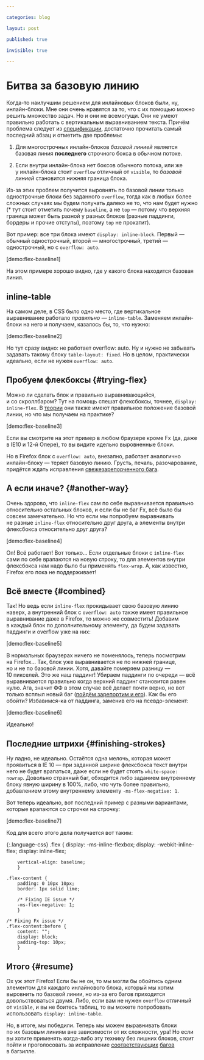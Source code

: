 ```yaml
---

categories: blog

layout: post

published: true

invisible: true

---
```


# Битва за базовую линию

Когда-то наилучшим решением для инлайновых блоков были, ну, инлайн-блоки. Мне они очень нравятся за то, что с их помощью можно решить множество задач. Но и они не всемогущи. Они не умеют правильно работать с вертикальным выравниванием текста. Причём проблема следует из [спецификации][vertical-align], достаточно прочитать самый последний абзац и отметить две проблемы:

1. Для многострочных инлайн-блоков *базовой линией* является базовая линия **последнего** строчного бокса в обычном потоке.

2. Если внутри инлайн-блока нет боксов обычного потока, или же у инлайн-блока стоит `overflow` отличный от `visible`, то *базовой линией* становится нижняя граница блока.

Из-за этих проблем получится выровнять по базовой линии только однострочные блоки без заданного `overflow`, тогда как в любых более сложных случаях мы будем получать далеко не то, <span class="sidenote" id="why-baseline">что нам будет нужно (* тут стоит отметить почему `baseline`, а не `top` — потому что верхняя граница может быть разной у разных блоков (разные паддинги, бордеры и прочие отступы), поэтому `top` не прокатит)</span>.

Вот пример: все три блока имеют `display: inline-block`. Первый — обычный однострочный, второй — многострочный, третий — однострочный, но с `overflow: auto`.

[demo:flex-baseline1]

На этом примере хорошо видно, где у какого блока находится базовая линия.

## inline-table

На самом деле, в CSS было одно место, где вертикальное выравнивание работало *правильно* — `inline-table`. Заменяем инлайн-блоки на него и получаем, казалось бы, то, что нужно:

[demo:flex-baseline2]

Но тут сразу видно: не работает overflow: auto. Ну и нужно не забывать задавать такому блоку `table-layout: fixed`. Но в целом, практически идеально, если не нужен `overflow: auto`.

## Пробуем флекбоксы {#trying-flex}

Можно ли сделать блок и правильно выравнивающийся, и со скроллбаром? Тут на помощь спешат флексбоксы, точнее, `display: inline-flex`. В [теории][flex-baselines] они также имеют правильное положение базовой линии, но что мы получаем на практике?

[demo:flex-baseline3]

Если вы смотрите на этот пример в любом браузере кроме Fx (да, даже в IE10 и 12-й Опере), то вы видите идельно выровненные блоки.

Но в Firefox блок с `overflow: auto`, внезапно, работает аналогично инлайн-блоку — теряет базовую линию. Грусть, печаль, разочарование, придётся ждать исправления [свежезарепорченного бага][bug1].

## А если иначе? {#another-way}

Очень здорово, что `inline-flex` сам по себе выравнивается правильно относительно остальных блоков, и если бы не баг Fx, всё было бы совсем замечательно. Но что если мы попробуем выравнивать не разные `inline-flex` относительно друг друга, а элементы внутри флексбокса относительно друг друга?

[demo:flex-baseline4]

Оп! Всё работает! Вот только... Если отдельные блоки с `inline-flex` сами по себе врапаются на новую строку, то для элементов внутри флексбокса нам надо было бы применять `flex-wrap`. А, как известно, Firefox его пока не поддерживает!

## Всё вместе {#combined}

Так! Но ведь если `inline-flex` прокидывает свою базовую линию наверх, а внутренний блок с `overflow: auto` также имеет правильное выравнивание даже в Firefox, то можно же совместить! Добавим в каждый блок по дополнительному элементу, да будем задавать паддинги и overflow уже на них:

[demo:flex-baseline5]

В нормальных браузерах ничего не поменялось, теперь посмотрим на Firefox... Так, блок уже выравнивается не по нижней границе, но и не по базовой линии. Хотя, давайте померяем разницу — 10 пикселей. Это же наш паддинг! Убираем паддинги по очереди — всё выравнивается правильно когда верхний паддинг становится равен нулю. Ага, значит ФФ в этом случае всё делает почти верно, но вот только всплыл новый баг ([пойдём зарепортим и его][bug2]). Как бы его обойти? Избавимся-ка от паддинга, заменив его на псевдо-элемент:

[demo:flex-baseline6]

Идеально!

## Последние штрихи {#finishing-strokes}

Ну ладно, не идеально. Остаётся одна мелочь, которая может проявиться в IE 10 — при заданной ширине флексбокса текст внутри него не будет врапаться, даже если не будет стоять `white-space: nowrap`. Довольно странный баг, обходится либо заданием внутреннему блоку явную ширину в 100%, либо, что чуть более правильно, добавлением этому внутреннему элементу `-ms-flex-negative: 1`.

Вот теперь идеально, вот последний пример с разными вариантами, которые врапаются со строчки на строчку:

[demo:flex-baseline7]

Код для всего этого дела получается вот таким:

{:.language-css}
    .flex {
        display: -ms-inline-flexbox;
        display: -webkit-inline-flex;
        display: inline-flex;

        vertical-align: baseline;
        }

    .flex-content {
        padding: 0 10px 10px;
        border: 1px solid lime;

        /* Fixing IE issue */
        -ms-flex-negative: 1;
        }

    /* Fixing Fx issue */
    .flex-content:before {
        content: "";
        display: block;
        padding-top: 10px;
        }

## Итого {#resume}

Ох уж этот Firefox! Если бы не он, то мы могли бы обойтись одним элементом для каждого инлайнового блока, который мы хотим выровнить по базовой линии, но из-за его багов приходится довольствоваться двумя. Либо, если вам не нужен `overflow` отличный от `visible`, и вы не боитесь таблиц, то вы можете попробовать использовать `display: inline-table`.

Но, в итоге, мы победили. Теперь мы можем выравнивать блоки по их базовым линиям вне зависимости от их сложности, ура! Но если вы хотите применять когда-либо эту технику без лишних блоков, стоит пойти и проголосовать за исправление [соответствующих][bug1] [багов][bug2] в багзилле.

[bug1]: https://bugzilla.mozilla.org/show_bug.cgi?id=969874
[bug2]: https://bugzilla.mozilla.org/show_bug.cgi?id=969880
[vertical-align]: http://www.w3.org/TR/CSS2/visudet.html#propdef-vertical-align
[flex-baselines]: http://www.w3.org/TR/css3-flexbox/#flex-baselines